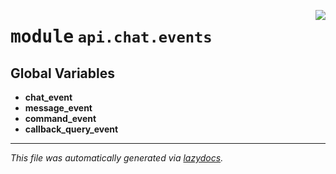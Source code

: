 <!-- markdownlint-disable -->

<a href="https://github.com/switchcollab/Switch-Bots-Python-Library/tree/main/src/switch/api/chat/events/__init__.py#L0"><img align="right" src="https://img.shields.io/badge/-source-cccccc?style=flat-square"/></a>

# <kbd>module</kbd> `api.chat.events`




**Global Variables**
---------------
- **chat_event**
- **message_event**
- **command_event**
- **callback_query_event**




---

_This file was automatically generated via [lazydocs](https://github.com/ml-tooling/lazydocs)._
